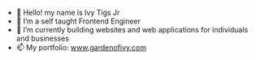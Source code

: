 - 👋 Hello! my name is Ivy Tigs Jr
- 👀 I’m a self taught Frontend Engineer
- 🌱 I’m currently building websites and web applications for individuals and businesses
- 📫 My portfolio: www.gardenofivy.com

<!-- - 💞️ I’m looking to collaborate with a mentor as well as work in an agile team setting -->

<!---
VyChain94/VyChain94 is a ✨ special ✨ repository because its `README.md` (this file) appears on your GitHub profile.
You can click the Preview link to take a look at your changes.
--->
